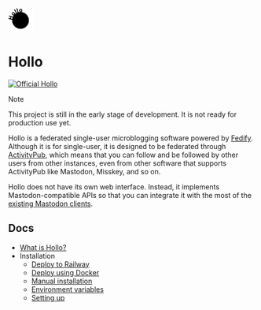 <picture>
  <source srcset="logo-white.svg" media="(prefers-color-scheme: dark)">
  <img src="logo-black.svg" width="50" height="50">
</picture>


Hollo
=====

[![Official Hollo][Official Hollo badge]][Official Hollo]

> [!NOTE]
> This project is still in the early stage of development.  It is not ready for
> production use yet.

Hollo is a federated single-user microblogging software powered by [Fedify].
Although it is for single-user, it is designed to be federated through
[ActivityPub], which means that you can follow and be followed by other users
from other instances, even from other software that supports ActivityPub like
Mastodon, Misskey, and so on.

Hollo does not have its own web interface.  Instead, it implements
Mastodon-compatible APIs so that you can integrate it with the most of
the [existing Mastodon clients](#tested-clients).

[Official Hollo]: https://hollo.social/@hollo
[Official Hollo badge]: https://fedi-badge.deno.dev/@hollo@hollo.social/followers.svg
[Fedify]: https://fedify.dev/
[ActivityPub]: https://www.w3.org/TR/activitypub/


Docs
----

 -  [What is Hollo?](https://docs.hollo.social/intro/)
 -  Installation
     -  [Deploy to Railway](https://docs.hollo.social/install/railway/)
     -  [Deploy using Docker](https://docs.hollo.social/install/docker/)
     -  [Manual installation](https://docs.hollo.social/install/manual/)
     -  [Environment variables](https://docs.hollo.social/install/env/)
     -  [Setting up](https://docs.hollo.social/install/setup/)
